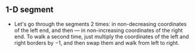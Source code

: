 ## 1-D segment

* Let's go through the segments 2 times: in non-decreasing coordinates of the left end, and then — in non-increasing coordinates of the right end. To walk a second time, just multiply the coordinates of the left and right borders by −1, and then swap them and walk from left to right.